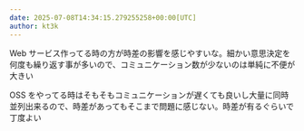 ```yaml
---
date: 2025-07-08T14:34:15.279255258+00:00[UTC]
author: kt3k
---
```

Web サービス作ってる時の方が時差の影響を感じやすいな。細かい意思決定を何度も繰り返す事が多いので、コミュニケーション数が少ないのは単純に不便が大きい

OSS をやってる時はそもそもコミュニケーションが遅くても良いし大量に同時並列出来るので、時差があってもそこまで問題に感じない。時差が有るぐらいで丁度よい
